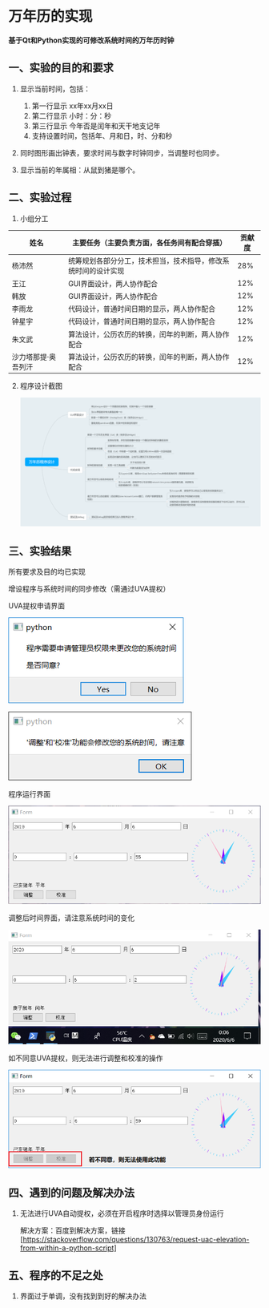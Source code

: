 # 万年历的实现

**基于Qt和Python实现的可修改系统时间的万年历时钟**

## 一、实验的目的和要求

1. 显示当前时间，包括：
   1. 第一行显示   xx年xx月xx日
   2. 第二行显示   小时：分：秒
   3. 第三行显示   今年否是闰年和天干地支记年
   4. 支持设置时间，包括年、月和日，时、分和秒

2. 同时图形画出钟表，要求时间与数字时钟同步，当调整时也同步。

3. 显示当前的年属相：从鼠到猪是哪个。

## 二、实验过程

1. 小组分工

| 姓名                | 主要任务（主要负责方面，各任务间有配合穿插）                 | 贡献度 |
| ------------------- | ------------------------------------------------------------ | ------ |
| 杨沛然              | 统筹规划各部分分工，技术担当，技术指导，修改系统时间的设计实现 | 28%    |
| 王江                | GUI界面设计，两人协作配合                                    | 12%    |
| 韩放                | GUI界面设计，两人协作配合                                    | 12%    |
| 李雨龙              | 代码设计，普通时间日期的显示，两人协作配合                   | 12%    |
| 钟星宇              | 代码设计，普通时间日期的显示，两人协作配合                   | 12%    |
| 朱文武              | 算法设计，公历农历的转换，闰年的判断，两人协作配合           | 12%    |
| 沙力塔那提·奥吾列汗 | 算法设计，公历农历的转换，闰年的判断，两人协作配合           | 12%    |

2. 程序设计截图

   ![](.\image\clockdesign.png)

## 三、实验结果

所有要求及目的均已实现

增设程序与系统时间的同步修改（需通过UVA提权）

UVA提权申请界面

![](.\image\211.png)

![](.\image\212.png)

程序运行界面

![](.\image\221.png)

调整后时间界面，请注意系统时间的变化

![](.\image\222.png)

如不同意UVA提权，则无法进行调整和校准的操作

![](.\image\223.png)

## 四、遇到的问题及解决办法

1. 无法进行UVA自动提权，必须在开启程序时选择以管理员身份运行

   解决方案：百度到解决方案，链接[https://stackoverflow.com/questions/130763/request-uac-elevation-from-within-a-python-script]

## 五、程序的不足之处

1. 界面过于单调，没有找到到好的解决办法